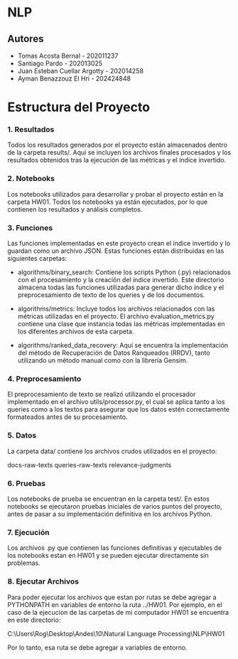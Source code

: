 # NLP

## Autores

* Tomas Acosta Bernal - 202011237
* Santiago Pardo - 202013025
* Juan Esteban Cuellar Argotty - 202014258
* Ayman Benazzouz El Hri - 202424848

# Estructura del Proyecto

### 1. Resultados
Todos los resultados generados por el proyecto están almacenados dentro de la carpeta results/. Aquí se incluyen los archivos finales procesados y los resultados obtenidos tras la ejecución de las métricas y el índice invertido.

### 2. Notebooks
Los notebooks utilizados para desarrollar y probar el proyecto están en la carpeta HW01. Todos los notebooks ya están ejecutados, por lo que contienen los resultados y análisis completos.

### 3. Funciones
Las funciones implementadas en este proyecto crean el índice invertido y lo guardan como un archivo JSON. Estas funciones están distribuidas en las siguientes carpetas:

* algorithms/binary_search: Contiene los scripts Python (.py) relacionados con el procesamiento y la creación del índice invertido. Este directorio almacena todas las funciones utilizadas para generar dicho índice y el preprocesamiento de texto de los queries y de los documentos.

* algorithms/metrics: Incluye todos los archivos relacionados con las métricas utilizadas en el proyecto. El archivo evaluation_metrics.py contiene una clase que instancia todas las métricas implementadas en los diferentes archivos de esta carpeta.

* algorithms/ranked_data_recovery: Aquí se encuentra la implementación del método de Recuperación de Datos Ranqueados (RRDV), tanto utilizando un método manual como con la librería Gensim.

### 4. Preprocesamiento
El preprocesamiento de texto se realizó utilizando el procesador implementado en el archivo utils/processor.py, el cual se aplica tanto a los queries como a los textos para asegurar que los datos estén correctamente formateados antes de su procesamiento.

### 5. Datos
La carpeta data/ contiene los archivos crudos utilizados en el proyecto:

docs-raw-texts
queries-raw-texts
relevance-judgments

### 6. Pruebas
Los notebooks de prueba se encuentran en la carpeta test/. En estos notebooks se ejecutaron pruebas iniciales de varios puntos del proyecto, antes de pasar a su implementación definitiva en los archivos Python.

### 7. Ejecución
Los archivos .py que contienen las funciones definitivas y ejecutables de los notebooks estan en HW01 y se pueden ejecutar directamente sin problemas.

### 8. Ejecutar Archivos

Para poder ejecutar los archivos que estan por rutas se debe agregar a PYTHONPATH en variables de entorno la ruta ../HW01. Por ejemplo, en el caso de la ejecucion de las carpetas de mi computador HW01 se encuentra en este directorio:

C:\Users\Rog\Desktop\Andes\10\Natural Language Processing\NLP\HW01

Por lo tanto, esa ruta se debe agregar a variables de entorno.

